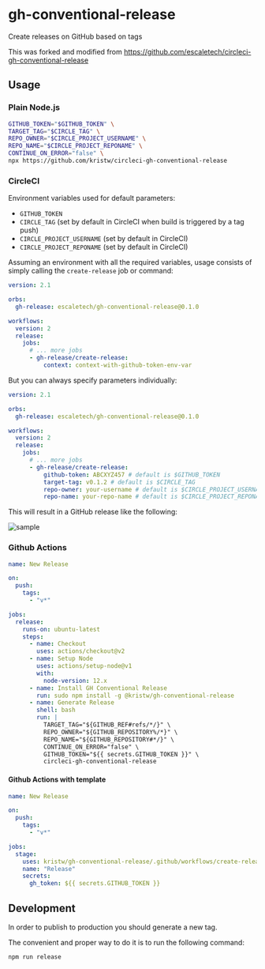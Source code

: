# gh-conventional-release

Create releases on GitHub based on tags

This was forked and modified from <https://github.com/escaletech/circleci-gh-conventional-release>

## Usage

### Plain Node.js

```sh
GITHUB_TOKEN="$GITHUB_TOKEN" \
TARGET_TAG="$CIRCLE_TAG" \
REPO_OWNER="$CIRCLE_PROJECT_USERNAME" \
REPO_NAME="$CIRCLE_PROJECT_REPONAME" \
CONTINUE_ON_ERROR="false" \
npx https://github.com/kristw/circleci-gh-conventional-release
```

### CircleCI

Environment variables used for default parameters:

- `GITHUB_TOKEN`
- `CIRCLE_TAG` (set by default in CircleCI when build is triggered by a tag push)
- `CIRCLE_PROJECT_USERNAME` (set by default in CircleCI)
- `CIRCLE_PROJECT_REPONAME` (set by default in CircleCI)

Assuming an environment with all the required variables, usage consists of simply calling the `create-release` job or command:

```yaml
version: 2.1

orbs:
  gh-release: escaletech/gh-conventional-release@0.1.0

workflows:
  version: 2
  release:
    jobs:
      # ... more jobs
      - gh-release/create-release:
          context: context-with-github-token-env-var
```

But you can always specify parameters individually:

```yaml
version: 2.1

orbs:
  gh-release: escaletech/gh-conventional-release@0.1.0

workflows:
  version: 2
  release:
    jobs:
      # ... more jobs
      - gh-release/create-release:
          github-token: ABCXYZ457 # default is $GITHUB_TOKEN
          target-tag: v0.1.2 # default is $CIRCLE_TAG
          repo-owner: your-username # default is $CIRCLE_PROJECT_USERNAME
          repo-name: your-repo-name # default is $CIRCLE_PROJECT_REPONAME
```

This will result in a GitHub release like the following:

![sample](docs/sample-release.png)

### Github Actions

```yaml
name: New Release

on:
  push:
    tags:
      - "v*"

jobs:
  release:
    runs-on: ubuntu-latest
    steps:
      - name: Checkout
        uses: actions/checkout@v2
      - name: Setup Node
        uses: actions/setup-node@v1
        with:
          node-version: 12.x
      - name: Install GH Conventional Release
        run: sudo npm install -g @kristw/gh-conventional-release
      - name: Generate Release
        shell: bash
        run: |
          TARGET_TAG="${GITHUB_REF#refs/*/}" \
          REPO_OWNER="${GITHUB_REPOSITORY%/*}" \
          REPO_NAME="${GITHUB_REPOSITORY#*/}" \
          CONTINUE_ON_ERROR="false" \
          GITHUB_TOKEN="${{ secrets.GITHUB_TOKEN }}" \
          circleci-gh-conventional-release
```

#### Github Actions with template

```yaml
name: New Release

on:
  push:
    tags:
      - "v*"

jobs:
  stage:
    uses: kristw/gh-conventional-release/.github/workflows/create-release-template.yml@master
    name: "Release"
    secrets:
      gh_token: ${{ secrets.GITHUB_TOKEN }}
```

## Development

In order to publish to production you should generate a new tag.

The convenient and proper way to do it is to run the following command:

```sh
npm run release
```

